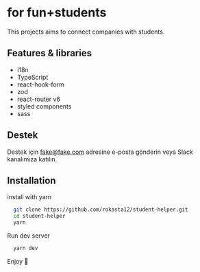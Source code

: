 
# for fun+students

This projects aims to connect companies with students.



## Features & libraries

- i18n
- TypeScript
- react-hook-form
- zod
- react-router v6
- styled components
- sass
  
## Destek

Destek için fake@fake.com adresine e-posta gönderin veya Slack kanalımıza katılın.

  
## Installation 

install with yarn

```bash 
  git clone https://github.com/rokasta12/student-helper.git
  cd student-helper
  yarn
```
    
Run dev server

```bash 
  yarn dev
```

Enjoy 🚀
